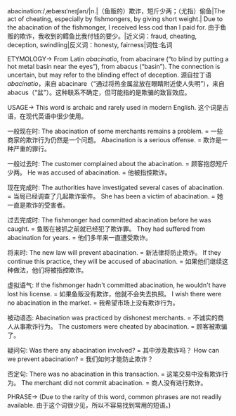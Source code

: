 abacination:/ˌæbæsɪˈneɪʃən/|n.|（鱼贩的）欺诈，短斤少两；（尤指）偷鱼|The act of cheating, especially by fishmongers, by giving short weight.| Due to the abacination of the fishmonger, I received less cod than I paid for.  由于鱼贩的欺诈，我收到的鳕鱼比我付钱的要少。|近义词：fraud, cheating, deception, swindling|反义词：honesty, fairness|词性:名词

ETYMOLOGY->
From Latin *abacinatio*, from abacinare (“to blind by putting a hot metal basin near the eyes”), from abacus (“basin”). The connection is uncertain, but may refer to the blinding effect of deception.  源自拉丁语 *abacinatio*，来自 abacinare（“通过将热金属盆放在眼睛附近使人失明”），来自 abacus（“盆”）。这种联系不确定，但可能指的是欺骗的致盲效应。


USAGE->
This word is archaic and rarely used in modern English.  这个词是古语，在现代英语中很少使用。

一般现在时:
The abacination of some merchants remains a problem. = 一些商家的欺诈行为仍然是一个问题。
Abacination is a serious offense. = 欺诈是一种严重的罪行。

一般过去时:
The customer complained about the abacination. = 顾客抱怨短斤少两。
He was accused of abacination. = 他被指控欺诈。

现在完成时:
The authorities have investigated several cases of abacination. = 当局已经调查了几起欺诈案件。
She has been a victim of abacination. = 她一直是欺诈的受害者。


过去完成时:
The fishmonger had committed abacination before he was caught. = 鱼贩在被抓之前就已经犯了欺诈罪。
They had suffered from abacination for years. = 他们多年来一直遭受欺诈。


将来时:
The new law will prevent abacination. = 新法律将防止欺诈。
If they continue this practice, they will be accused of abacination. = 如果他们继续这种做法，他们将被指控欺诈。


虚拟语气:
If the fishmonger hadn't committed abacination, he wouldn't have lost his license. = 如果鱼贩没有欺诈，他就不会失去执照。
I wish there were no abacination in the market. = 我希望市场上没有欺诈行为。



被动语态:
Abacination was practiced by dishonest merchants. = 不诚实的商人从事欺诈行为。
The customers were cheated by abacination. = 顾客被欺骗了。


疑问句:
Was there any abacination involved? = 其中涉及欺诈吗？
How can we prevent abacination? = 我们如何才能防止欺诈？


否定句:
There was no abacination in this transaction. = 这笔交易中没有欺诈行为。
The merchant did not commit abacination. = 商人没有进行欺诈。


PHRASE->
(Due to the rarity of this word, common phrases are not readily available.  由于这个词很少见，所以不容易找到常用的短语。)


